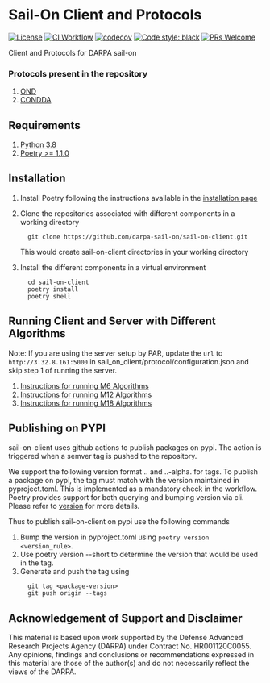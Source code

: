 # Sail-On Client and Protocols
[![License](https://img.shields.io/badge/License-Apache%202.0-blue.svg)](https://opensource.org/licenses/Apache-2.0)
[![CI Workflow](https://github.com/darpa-sail-on/sail-on-client/actions/workflows/ci.yml/badge.svg)](https://gitlab.kitware.com/darpa-sail-on/sail-on-client/-/commits/master)
[![codecov](https://codecov.io/gh/darpa-sail-on/sail-on-client/branch/master/graph/badge.svg?token=300M5S27NE)](https://codecov.io/gh/darpa-sail-on/sail-on-client)
[![Code style: black](https://img.shields.io/badge/code%20style-black-000000.svg)](https://github.com/psf/black)
[![PRs Welcome](https://img.shields.io/badge/PRs-welcome-brightgreen.svg?style=flat-square)](https://github.com/darpa-sail-on/sail-on-client)

Client and Protocols for DARPA sail-on

### Protocols present in the repository
1. [OND](https://drive.google.com/file/d/1W2Ex4-eQl1CrAbv67fAN0OJL8kmRtvt2/view?usp=sharing)
2. [CONDDA](https://drive.google.com/file/d/1sIDLTgXivaguVfSp3g1qfe7sqiUcvFLA/view?usp=sharing)

## Requirements

1. [Python 3.8](https://www.python.org/downloads/release/python-380/)
2. [Poetry >= 1.1.0](https://github.com/python-poetry/poetry)

## Installation

1. Install Poetry following the instructions available in the [installation page](https://python-poetry.org/docs/#installation)

2. Clone the repositories associated with different components in a working directory
    ```
      git clone https://github.com/darpa-sail-on/sail-on-client.git
    ```
   This would create sail-on-client directories in your working directory


3. Install the different components in a virtual environment
   ```
     cd sail-on-client
     poetry install
     poetry shell
   ```


## Running Client and Server with Different Algorithms

Note: If you are using the server setup by PAR, update the `url` to `http://3.32.8.161:5000`
in sail_on_client/protocol/configuration.json and skip step 1 of running the server.

1. [Instructions for running M6 Algorithms](M6-ALGO.md)
1. [Instructions for running M12 Algorithms](M12-ALGO.md)
1. [Instructions for running M18 Algorithms](M18-ALGO.md)


## Publishing on PYPI
sail-on-client uses github actions to publish packages on pypi. The action is triggered when a semver tag is pushed to the repository.

We support the following version format <major>.<minor>.<patch> and <major>.<minor>.<patch>-alpha.<alpha-version> for tags.
To publish a package on pypi, the tag must match with the version maintained in pyproject.toml.
This is implemented as a mandatory check in the workflow. Poetry provides support for both querying and bumping version via cli.
Please refer to [version](https://python-poetry.org/docs/cli/#version) for more details.

Thus to publish sail-on-client on pypi use the following commands

1. Bump the version in pyproject.toml using `poetry version <version_rule>`.
2. Use poetry version --short to determine the version that would be used in the tag.
3. Generate and push the tag using
   ```
     git tag <package-version>
     git push origin --tags
   ```

## Acknowledgement of Support and Disclaimer

This material is based upon work supported by the Defense Advanced Research Projects Agency (DARPA) under Contract No. HR001120C0055. Any opinions, findings and conclusions or recommendations expressed in this material are those of the author(s) and do not necessarily reflect the views of the DARPA.
